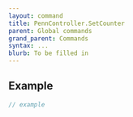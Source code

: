 ```yaml
---
layout: command
title: PennController.SetCounter
parent: Global commands
grand_parent: Commands
syntax: ...
blurb: To be filled in
---
```


## Example

```javascript
// example
```